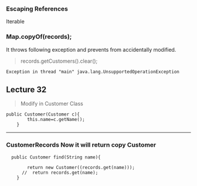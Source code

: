 ### Escaping References

Iterable<Customer>



### Map.copyOf(records);
It throws following exception and prevents from accidentally modified.
> records.getCustomers().clear();

```
Exception in thread "main" java.lang.UnsupportedOperationException
```

## Lecture 32

> Modify in Customer Class
```
public Customer(Customer c){
        this.name=c.getName();
    }
```    
----------
### CustomerRecords Now it will return copy Customer
```
  public Customer find(String name){

        return new Customer((records.get(name)));
      //  return records.get(name);
    }
        

```

